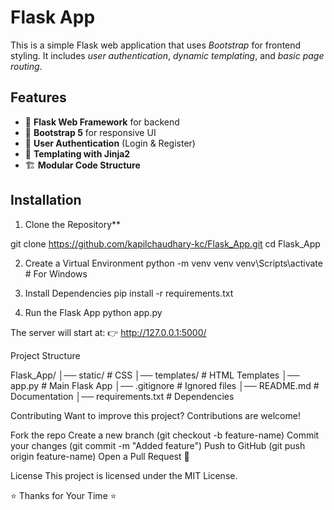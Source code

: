 # Flask App

This is a simple Flask web application that uses *Bootstrap* for frontend styling. It includes *user authentication*, *dynamic templating*, and *basic page routing*.

## Features
- 🚀 **Flask Web Framework** for backend
- 🎨 **Bootstrap 5** for responsive UI
- 🔑 **User Authentication** (Login & Register)
- 📄 **Templating with Jinja2**
- 🏗️ **Modular Code Structure**

## Installation

1. Clone the Repository**

git clone https://github.com/kapilchaudhary-kc/Flask_App.git
cd Flask_App

2. Create a Virtual Environment
python -m venv venv
venv\Scripts\activate      # For Windows

3. Install Dependencies
pip install -r requirements.txt

4. Run the Flask App
python app.py

The server will start at:
👉 http://127.0.0.1:5000/

Project Structure

Flask_App/
│── static/                 # CSS
│── templates/              # HTML Templates
│── app.py                  # Main Flask App
│── .gitignore              # Ignored files
│── README.md               # Documentation
│── requirements.txt        # Dependencies

Contributing
Want to improve this project? Contributions are welcome!

Fork the repo
Create a new branch (git checkout -b feature-name)
Commit your changes (git commit -m "Added feature")
Push to GitHub (git push origin feature-name)
Open a Pull Request 🚀

License
This project is licensed under the MIT License.

⭐ Thanks for Your Time ⭐